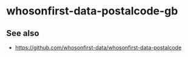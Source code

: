 # whosonfirst-data-postalcode-gb

## See also

* https://github.com/whosonfirst-data/whosonfirst-data-postalcode
